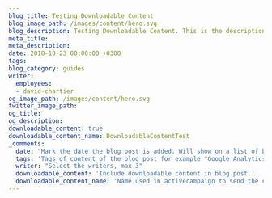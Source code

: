 ```yaml
---
blog_title: Testing Downloadable Content
blog_image_path: /images/content/hero.svg
blog_description: Testing Downloadable Content. This is the description of the blog post.
meta_title:
meta_description:
date: 2018-10-23 00:00:00 +0300
tags:
blog_category: guides
writer:
  employees:
  - david-chartier
og_image_path: /images/content/hero.svg
twitter_image_path:
og_title:
og_description:
downloadable_content: true
downloadable_content_name: DownloadableContentTest
_comments:
  date: "Mark the date the blog post is added. Will show on a list of blog posts above as the date"
  tags: 'Tags of content of the blog post for example "Google Analytics", "GitHub" etc'
  writer: "Select the writers, max 3"
  downloadable_content: 'Include downloadable content in blog post.'
  downloadable_content_name: 'Name used in activecampaign to send the correct email with downloadable content.'
---
```

